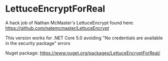 # LettuceEncryptForReal

A hack job of Nathan McMaster's LettuceEncrypt found here: https://github.com/natemcmaster/LettuceEncrypt

This version works for .NET Core 5.0 avoiding "No credentials are available in the security package" errors

Nuget package: https://www.nuget.org/packages/LettuceEncryptForReal/